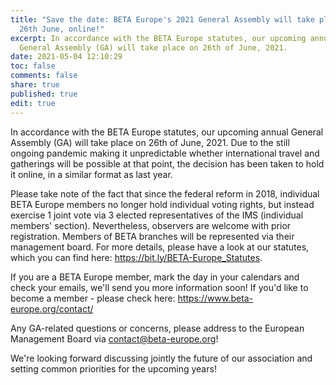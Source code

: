 ```yaml
---
title: "Save the date: BETA Europe's 2021 General Assembly will take place on
  26th June, online!"
excerpt: In accordance with the BETA Europe statutes, our upcoming annual
  General Assembly (GA) will take place on 26th of June, 2021.
date: 2021-05-04 12:10:29
toc: false
comments: false
share: true
published: true
edit: true
---
```

In accordance with the BETA Europe statutes, our upcoming annual General Assembly (GA) will take place on 26th of June, 2021. Due to the still ongoing pandemic making it unpredictable whether international travel and gatherings will be possible at that point, the decision has been taken to hold it online, in a similar format as last year. 

Please take note of the fact that since the federal reform in 2018, individual BETA Europe members no longer hold individual voting rights, but instead exercise 1 joint vote via 3 elected representatives of the IMS (individual members' section). Nevertheless, observers are welcome with prior registration. Members of BETA branches will be represented via their management board. For more details, please have a look at our statutes, which you can find here: <https://bit.ly/BETA-Europe_Statutes>. 

If you are a BETA Europe member, mark the day in your calendars and check your emails, we'll send you more information soon! If you'd like to become a member - please check here: [https://www.beta-europe.org/contact/ ](https://www.beta-europe.org/contact/)

Any GA-related questions or concerns, please address to the European Management Board via [contact@beta-europe.org](mailto:contact@beta-europe.org)!

We're looking forward discussing jointly the future of our association and setting common priorities for the upcoming years!